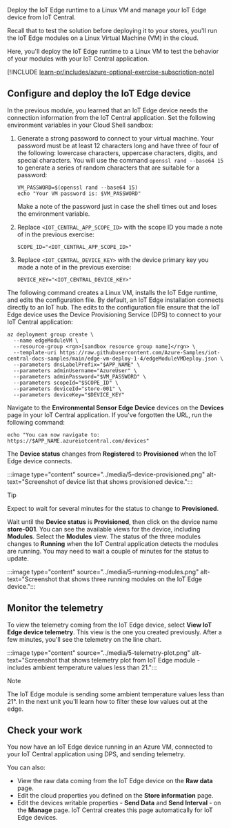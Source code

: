 Deploy the IoT Edge runtime to a Linux VM and manage your IoT Edge device from IoT Central.

Recall that to test the solution before deploying it to your stores, you'll run the IoT Edge modules on a Linux Virtual Machine (VM) in the cloud.

Here, you'll deploy the IoT Edge runtime to a Linux VM to test the behavior of your modules with your IoT Central application.

[!INCLUDE [learn-pr/includes/azure-optional-exercise-subscription-note](../../../includes/azure-optional-exercise-subscription-note.md)]

## Configure and deploy the IoT Edge device

In the previous module, you learned that an IoT Edge device needs the connection information from the IoT Central application. Set the following environment variables in your Cloud Shell sandbox:

1. Generate a strong password to connect to your virtual machine. Your password must be at least 12 characters long and have three of four of the following: lowercase characters, uppercase characters, digits, and special characters. You will use the command `openssl rand --base64 15` to generate a series of random characters that are suitable for a password:

    ```azurecli
    VM_PASSWORD=$(openssl rand --base64 15)
    echo "Your VM password is: $VM_PASSWORD"
    ```
    
    Make a note of the password just in case the shell times out and loses the environment variable.

1. Replace `<IOT_CENTRAL_APP_SCOPE_ID>` with the scope ID you made a note of in the previous exercise:

    ```azurecli
    SCOPE_ID="<IOT_CENTRAL_APP_SCOPE_ID>"
    ```

1. Replace `<IOT_CENTRAL_DEVICE_KEY>` with the device primary key you made a note of in the previous exercise:

    ```azurecli
    DEVICE_KEY="<IOT_CENTRAL_DEVICE_KEY>"
    ```

The following command creates a Linux VM, installs the IoT Edge runtime, and edits the configuration file. By default, an IoT Edge installation connects directly to an IoT hub. The edits to the configuration file ensure that the IoT Edge device uses the Device Provisioning Service (DPS) to connect to your IoT Central application:

```azurecli
az deployment group create \
  --name edgeModuleVM \
  --resource-group <rgn>[sandbox resource group name]</rgn> \
  --template-uri https://raw.githubusercontent.com/Azure-Samples/iot-central-docs-samples/main/edge-vm-deploy-1-4/edgeModuleVMDeploy.json \
  --parameters dnsLabelPrefix="$APP_NAME" \
  --parameters adminUsername="AzureUser" \
  --parameters adminPassword="$VM_PASSWORD" \
  --parameters scopeId="$SCOPE_ID" \
  --parameters deviceId="store-001" \
  --parameters deviceKey="$DEVICE_KEY"
```

Navigate to the **Environmental Sensor Edge Device** devices on the **Devices** page in your IoT Central application. If you've forgotten the URL, run the following command:

```azurecli
echo "You can now navigate to: https://$APP_NAME.azureiotcentral.com/devices"
```

The **Device status** changes from **Registered** to **Provisioned** when the IoT Edge device connects.

:::image type="content" source="../media/5-device-provisioned.png" alt-text="Screenshot of device list that shows provisioned device.":::

> [!TIP]
> Expect to wait for several minutes for the status to change to **Provisioned**.

Wait until the **Device status** is **Provisioned**, then click on the device name **store-001**. You can see the available views for the device, including **Modules**. Select the **Modules** view. The status of the three modules changes to **Running** when the IoT Central application detects the modules are running. You may need to wait a couple of minutes for the status to update.

:::image type="content" source="../media/5-running-modules.png" alt-text="Screenshot that shows three running modules on the IoT Edge device.":::

## Monitor the telemetry

To view the telemetry coming from the IoT Edge device, select **View IoT Edge device telemetry**. This view is the one you created previously. After a few minutes, you'll see the telemetry on the  line chart.

:::image type="content" source="../media/5-telemetry-plot.png" alt-text="Screenshot that shows telemetry plot from IoT Edge module - includes ambient temperature values less than 21.":::

> [!NOTE]
> The IoT Edge module is sending some ambient temperature values less than 21&deg;. In the next unit you'll learn how to filter these low values out at the edge.

## Check your work

You now have an IoT Edge device running in an Azure VM, connected to your IoT Central application using DPS, and sending telemetry.

You can also:

- View the raw data coming from the IoT Edge device on the **Raw data** page.
- Edit the cloud properties you defined on the **Store information** page.
- Edit the devices writable properties - **Send Data** and **Send Interval** - on the **Manage** page. IoT Central creates this page automatically for IoT Edge devices.
